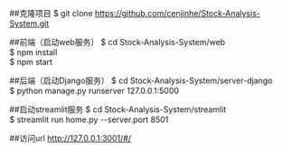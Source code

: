 ##克隆项目
 $ git clone https://github.com/cenjinhe/Stock-Analysis-System.git

##前端（启动web服务）
 $ cd Stock-Analysis-System/web <br />
 $ npm install <br />
 $ npm start <br />

##后端（启动Django服务）
 $ cd Stock-Analysis-System/server-django <br />
 $ python manage.py runserver 127.0.0.1:5000 <br />

##启动streamlit服务
 $ cd Stock-Analysis-System/streamlit <br />
 $ streamlit run home.py --server.port 8501 <br />

##访问url
 http://127.0.0.1:3001/#/
 
